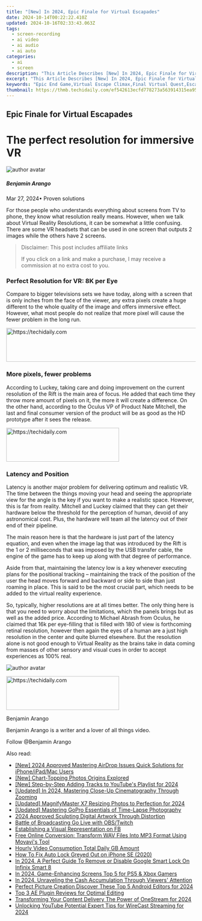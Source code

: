 ```yaml
---
title: "[New] In 2024, Epic Finale for Virtual Escapades"
date: 2024-10-14T00:22:22.410Z
updated: 2024-10-16T02:33:43.063Z
tags: 
  - screen-recording
  - ai video
  - ai audio
  - ai auto
categories: 
  - ai
  - screen
description: "This Article Describes [New] In 2024, Epic Finale for Virtual Escapades"
excerpt: "This Article Describes [New] In 2024, Epic Finale for Virtual Escapades"
keywords: "Epic End Game,Virtual Escape Climax,Final Virtual Quest,Escapade Conclusion,VR Adventure Finale,Epic Virtual Journey End,Ultimate Online Quest"
thumbnail: https://thmb.techidaily.com/ef542613ecfd778273a563914315ea95552a0c901d539098fb8807351d6a9dda.png
---
```


## Epic Finale for Virtual Escapades

# The perfect resolution for immersive VR

![author avatar](https://images.wondershare.com/filmora/article-images/benjamin-arango-author.jpg)

##### Benjamin Arango

 Mar 27, 2024• Proven solutions

 For those people who understands everything about screens from TV to phone, they know what resolution really means. However, when we talk about Virtual Reality Resolutions, it can be somewhat a little confusing. There are some VR headsets that can be used in one screen that outputs 2 images while the others have 2 screens.

>  Disclaimer: This post includes affiliate links
>
>  If you click on a link and make a purchase, I may receive a commission at no extra cost to you.
>

### Perfect Resolution for VR: 8K per Eye

 Compare to bigger televisions sets we have today, along with a screen that is only inches from the face of the viewer, any extra pixels create a huge different to the whole quality of the image and offers immersive effect. However, what most people do not realize that more pixel will cause the fewer problem in the long run.

<!-- affiliate ads begin -->
<a href="https://appsumo.8odi.net/c/5597632/2118311/7443" target="_top" id="2118311">
  <img src="//a.impactradius-go.com/display-ad/7443-2118311" border="0" alt="https://techidaily.com" width="728" height="90"/>
</a>
<img height="0" width="0" src="https://appsumo.8odi.net/i/5597632/2118311/7443" style="position:absolute;visibility:hidden;" border="0" />
<!-- affiliate ads end -->

### More pixels, fewer problems

 According to Luckey, taking care and doing improvement on the current resolution of the Rift is the main area of focus. He added that each time they throw more amount of pixels on it, the more it will create a difference. On the other hand, according to the Oculus VP of Product Nate Mitchell, the last and final consumer version of the product will be as good as the HD prototype after it sees the release.

<!-- affiliate ads begin -->
<a href="https://aligracehair.sjv.io/c/5597632/1934288/19272" target="_top" id="1934288">
  <img src="//a.impactradius-go.com/display-ad/19272-1934288" border="0" alt="https://techidaily.com" width="300" height="90"/>
</a>
<img height="0" width="0" src="https://aligracehair.sjv.io/i/5597632/1934288/19272" style="position:absolute;visibility:hidden;" border="0" />
<!-- affiliate ads end -->

### Latency and Position

 Latency is another major problem for delivering optimum and realistic VR. The time between the things moving your head and seeing the appropriate view for the angle is the key if you want to make a realistic space. However, this is far from reality. Mitchell and Luckey claimed that they can get their hardware below the threshold for the perception of human, devoid of any astronomical cost. Plus, the hardware will team all the latency out of their end of their pipeline.

 The main reason here is that the hardware is just part of the latency equation, and even when the image lag that was introduced by the Rift is the 1 or 2 milliseconds that was imposed by the USB transfer cable, the engine of the game has to keep up along with that degree of performance.

 Aside from that, maintaining the latency low is a key whenever executing plans for the positional tracking – maintaining the track of the position of the user the head moves forward and backward or side to side than just roaming in place. This is said to be the most crucial part, which needs to be added to the virtual reality experience.

 So, typically, higher resolutions are at all times better. The only thing here is that you need to worry about the limitations, which the panels brings but as well as the added price. According to Michael Abrash from Oculus, he claimed that 16k per eye-filling that is filled with 180 of view is forthcoming retinal resolution, however then again the eyes of a human are a just high resolution in the center and quite blurred elsewhere. But the resolution alone is not good enough to Virtual Reality as the brains take in data coming from masses of other sensory and visual cues in order to accept experiences as 100% real.

![author avatar](https://images.wondershare.com/filmora/article-images/benjamin-arango-author.jpg)

<!-- affiliate ads begin -->
<a href="https://aligracehair.sjv.io/c/5597632/2080342/19272" target="_top" id="2080342">
  <img src="//a.impactradius-go.com/display-ad/19272-2080342" border="0" alt="https://techidaily.com" width="300" height="90"/>
</a>
<img height="0" width="0" src="https://aligracehair.sjv.io/i/5597632/2080342/19272" style="position:absolute;visibility:hidden;" border="0" />
<!-- affiliate ads end -->

Benjamin Arango

Benjamin Arango is a writer and a lover of all things video.

Follow @Benjamin Arango


<ins class="adsbygoogle"
     style="display:block"
     data-ad-format="autorelaxed"
     data-ad-client="ca-pub-7571918770474297"
     data-ad-slot="1223367746"></ins>



<ins class="adsbygoogle"
     style="display:block"
     data-ad-client="ca-pub-7571918770474297"
     data-ad-slot="8358498916"
     data-ad-format="auto"
     data-full-width-responsive="true"></ins>


<span class="atpl-alsoreadstyle">Also read:</span>
<div><ul>
<li><a href="https://fox-access.techidaily.com/new-2024-approved-mastering-airdrop-issues-quick-solutions-for-iphoneipadmac-users/"><u>[New] 2024 Approved Mastering AirDrop Issues Quick Solutions for iPhone/iPad/Mac Users</u></a></li>
<li><a href="https://fox-access.techidaily.com/new-chart-topping-photos-origins-explored/"><u>[New] Chart-Topping Photos Origins Explored</u></a></li>
<li><a href="https://youtube-lab.techidaily.com/tep-by-step-adding-tracks-to-youtubes-playlist-for-2024/"><u>[New] Step-by-Step Adding Tracks to YouTube's Playlist for 2024</u></a></li>
<li><a href="https://fox-access.techidaily.com/updated-in-2024-mastering-close-up-cinematography-through-zooming/"><u>[Updated] In 2024, Mastering Close-Up Cinematography Through Zooming</u></a></li>
<li><a href="https://fox-access.techidaily.com/updated-magnifymaster-x7-resizing-photos-to-perfection-for-2024/"><u>[Updated] MagnifyMaster X7 Resizing Photos to Perfection for 2024</u></a></li>
<li><a href="https://fox-access.techidaily.com/updated-mastering-gopro-essentials-of-time-lapse-photography/"><u>[Updated] Mastering GoPro Essentials of Time-Lapse Photography</u></a></li>
<li><a href="https://extra-guidance.techidaily.com/2024-approved-sculpting-digital-artwork-through-distortion/"><u>2024 Approved Sculpting Digital Artwork Through Distortion</u></a></li>
<li><a href="https://screen-sharing-recording.techidaily.com/battle-of-broadcasting-go-live-with-obstwitch/"><u>Battle of Broadcasting Go Live with OBS/Twitch</u></a></li>
<li><a href="https://facebook.techidaily.com/establishing-a-visual-representation-on-fb/"><u>Establishing a Visual Representation on FB</u></a></li>
<li><a href="https://some-approaches.techidaily.com/free-online-conversion-transform-wav-files-into-mp3-format-using-movavis-tool/"><u>Free Online Conversion: Transform WAV Files Into MP3 Format Using Movavi's Tool</u></a></li>
<li><a href="https://fox-access.techidaily.com/hourly-video-consumption-total-daily-gb-amount/"><u>Hourly Video Consumption Total Daily GB Amount</u></a></li>
<li><a href="https://ios-unlock.techidaily.com/how-to-fix-auto-lock-greyed-out-on-iphone-se-2020-by-drfone-ios/"><u>How To Fix Auto Lock Greyed Out on iPhone SE (2020)</u></a></li>
<li><a href="https://unlock-android.techidaily.com/in-2024-a-perfect-guide-to-remove-or-disable-google-smart-lock-on-infinix-smart-8-by-drfone-android/"><u>In 2024, A Perfect Guide To Remove or Disable Google Smart Lock On Infinix Smart 8</u></a></li>
<li><a href="https://fox-access.techidaily.com/in-2024-game-enhancing-screens-top-5-for-ps5-and-xbox-gamers/"><u>In 2024, Game-Enhancing Screens Top 5 for PS5 & Xbox Gamers</u></a></li>
<li><a href="https://youtube-tips.techidaily.com/24-unraveling-the-cash-accumulation-through-viewers-attention/"><u>In 2024, Unraveling the Cash Accumulation Through Viewers' Attention</u></a></li>
<li><a href="https://extra-skills.techidaily.com/perfect-picture-creation-discover-these-top-5-android-editors-for-2024/"><u>Perfect Picture Creation Discover These Top 5 Android Editors for 2024</u></a></li>
<li><a href="https://fox-access.techidaily.com/top-3-ae-plugin-reviews-for-optimal-editing/"><u>Top 3 AE Plugin Reviews for Optimal Editing</u></a></li>
<li><a href="https://fox-access.techidaily.com/transforming-your-content-delivery-the-power-of-onestream-for-2024/"><u>Transforming Your Content Delivery The Power of OneStream for 2024</u></a></li>
<li><a href="https://facebook-video-footage.techidaily.com/unlocking-youtube-potential-expert-tips-for-wirecast-streaming-for-2024/"><u>Unlocking YouTube Potential Expert Tips for WireCast Streaming for 2024</u></a></li>
</ul></div>

